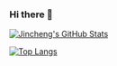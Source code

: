 ### Hi there 👋

<!--
**HugoLipeng/HugoLipeng** is a ✨ _special_ ✨ repository because its `README.md` (this file) appears on your GitHub profile.

Here are some ideas to get you started:

- 🔭 I’m currently working on ...
- 🌱 I’m currently learning ...
- 👯 I’m looking to collaborate on ...
- 🤔 I’m looking for help with ...
- 💬 Ask me about ...
- 📫 How to reach me: ...
- 😄 Pronouns: ...
- ⚡ Fun fact: ...
-->
[![Jincheng's GitHub Stats](https://github-readme-stats.vercel.app/api?username=HugoLipeng&show_icons=true&include_all_commits&count_private=true&&theme=radical)](https://github.com/anuraghazra/github-readme-stats)

[![Top Langs](https://github-readme-stats.vercel.app/api/top-langs/?username=HugoLipeng&layout=compact)](https://github.com/anuraghazra/github-readme-stats)
